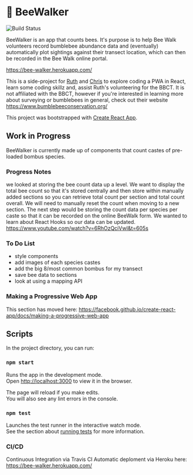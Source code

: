 # :construction: BeeWalker

![Build Status](https://travis-ci.org/ruthmoog/bee-walker.svg?branch=master)

BeeWalker is an app that counts bees.  It's purpose is to help Bee Walk volunteers record bumblebee abundance data and (eventually) automatically plot sightings against their transect location, which can then be recorded in the Bee Walk online portal.

https://bee-walker.herokuapp.com/

This is a side-project for [Ruth](https://github.com/ruthmoog) and [Chris](https://github.com/quii) to explore coding a PWA in React, learn some coding skillz and, assist Ruth's volunteering for the BBCT.  It is not affiliated with the BBCT, however if you're interested in learning more about surveying or bumblebees in general, check out their website https://www.bumblebeeconservation.org/

This project was bootstrapped with [Create React App](https://github.com/facebook/create-react-app).

## Work in Progress

BeeWalker is currently made up of components that count castes of pre-loaded bombus species.

### Progress Notes

we looked at storing the bee count data up a level. We want to display the total bee count so that it's stored centrally and then store within manually added sections so you can retrieve total count per section and total count overall.  We will need to manually reset the count when moving to a new section. The next step would be storing the count data per species per caste so that it can be recorded on the online BeeWalk form.
We wanted to learn about React Hooks so our data can be updated. https://www.youtube.com/watch?v=6RhOzQciVwI&t=605s

### To Do List

- style components
- add images of each species castes
- add the big 8/most common bombus for my transect
- save bee data to sections
- look at using a mapping API

### Making a Progressive Web App

This section has moved here: https://facebook.github.io/create-react-app/docs/making-a-progressive-web-app

## Scripts

In the project directory, you can run:

### `npm start`

Runs the app in the development mode.<br>
Open [http://localhost:3000](http://localhost:3000) to view it in the browser.

The page will reload if you make edits.<br>
You will also see any lint errors in the console.

### `npm test`

Launches the test runner in the interactive watch mode.<br>
See the section about [running tests](https://facebook.github.io/create-react-app/docs/running-tests) for more information.

<!-- ### `npm run build`

Builds the app for production to the `build` folder.<br>
It correctly bundles React in production mode and optimizes the build for the best performance.

The build is minified and the filenames include the hashes.<br>
Your app is ready to be deployed!

See the section about [deployment](https://facebook.github.io/create-react-app/docs/deployment) for more information. -->

<!-- ### `npm run eject`

**Note: this is a one-way operation. Once you `eject`, you can’t go back!**

If you aren’t satisfied with the build tool and configuration choices, you can `eject` at any time. This command will remove the single build dependency from your project.

Instead, it will copy all the configuration files and the transitive dependencies (Webpack, Babel, ESLint, etc) right into your project so you have full control over them. All of the commands except `eject` will still work, but they will point to the copied scripts so you can tweak them. At this point you’re on your own.

You don’t have to ever use `eject`. The curated feature set is suitable for small and middle deployments, and you shouldn’t feel obligated to use this feature. However we understand that this tool wouldn’t be useful if you couldn’t customize it when you are ready for it. -->

<!-- ## Learn More

You can learn more in the [Create React App documentation](https://facebook.github.io/create-react-app/docs/getting-started).

To learn React, check out the [React documentation](https://reactjs.org/). -->

<!-- ### Code Splitting

This section has moved here: https://facebook.github.io/create-react-app/docs/code-splitting

### Analyzing the Bundle Size

This section has moved here: https://facebook.github.io/create-react-app/docs/analyzing-the-bundle-size -->

<!-- ### Advanced Configuration

This section has moved here: https://facebook.github.io/create-react-app/docs/advanced-configuration -->

### CI/CD

Continuous Integration via Travis CI
Automatic deploment via Heroku here: https://bee-walker.herokuapp.com/

<!-- This section has moved here: https://facebook.github.io/create-react-app/docs/deployment -->
<!-- 
### `npm run build` fails to minify

This section has moved here: https://facebook.github.io/create-react-app/docs/troubleshooting#npm-run-build-fails-to-minify -->
